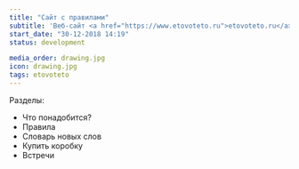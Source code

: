 ```yaml
---
title: "Сайт с правилами"
subtitle: 'Веб-сайт <a href="https://www.etovoteto.ru">etovoteto.ru</a> с правилами игры и новостями проекта'
start_date: "30-12-2018 14:19"
status: development

media_order: drawing.jpg
icon: drawing.jpg
tags: etovoteto
---
```


Разделы:

- Что понадобится?
- Правила
- Словарь новых слов
- Купить коробку
- Встречи
